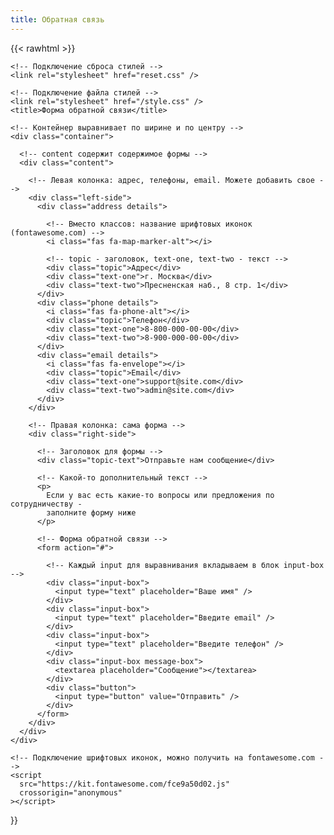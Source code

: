 ```yaml
---
title: Обратная связь
---
```


{{< rawhtml >}}<html lang="ru">
  <head>
    <meta charset="UTF-8" />
    <meta http-equiv="X-UA-Compatible" content="IE=edge" />
    <meta name="viewport" content="width=device-width, initial-scale=1.0" />

    <!-- Подключение сброса стилей -->
    <link rel="stylesheet" href="reset.css" />

    <!-- Подключение файла стилей -->
    <link rel="stylesheet" href="/style.css" />
    <title>Форма обратной связи</title>
  </head>
  <body>

    <!-- Контейнер выравнивает по ширине и по центру -->
    <div class="container">

      <!-- content содержит содержимое формы -->
      <div class="content">

        <!-- Левая колонка: адрес, телефоны, email. Можете добавить свое -->
        <div class="left-side">
          <div class="address details">

            <!-- Вместо классов: название шрифтовых иконок (fontawesome.com) -->
            <i class="fas fa-map-marker-alt"></i>

            <!-- topic - заголовок, text-one, text-two - текст -->
            <div class="topic">Адрес</div>
            <div class="text-one">г. Москва</div>
            <div class="text-two">Пресненская наб., 8 стр. 1</div>
          </div>
          <div class="phone details">
            <i class="fas fa-phone-alt"></i>
            <div class="topic">Телефон</div>
            <div class="text-one">8-800-000-00-00</div>
            <div class="text-two">8-900-000-00-00</div>
          </div>
          <div class="email details">
            <i class="fas fa-envelope"></i>
            <div class="topic">Email</div>
            <div class="text-one">support@site.com</div>
            <div class="text-two">admin@site.com</div>
          </div>
        </div>

        <!-- Правая колонка: сама форма -->
        <div class="right-side">

          <!-- Заголовок для формы -->
          <div class="topic-text">Отправьте нам сообщение</div>

          <!-- Какой-то дополнительный текст -->
          <p>
            Если у вас есть какие-то вопросы или предложения по сотрудничеству -
            заполните форму ниже
          </p>

          <!-- Форма обратной связи -->
          <form action="#">

            <!-- Каждый input для выравнивания вкладываем в блок input-box -->
            <div class="input-box">
              <input type="text" placeholder="Ваше имя" />
            </div>
            <div class="input-box">
              <input type="text" placeholder="Введите email" />
            </div>
            <div class="input-box">
              <input type="text" placeholder="Введите телефон" />
            </div>
            <div class="input-box message-box">
              <textarea placeholder="Сообщение"></textarea>
            </div>
            <div class="button">
              <input type="button" value="Отправить" />
            </div>
          </form>
        </div>
      </div>
    </div>

    <!-- Подключение шрифтовых иконок, можно получить на fontawesome.com -->
    <script
      src="https://kit.fontawesome.com/fce9a50d02.js"
      crossorigin="anonymous"
    ></script>
  </body>
</html{{< /rawhtml >}}
